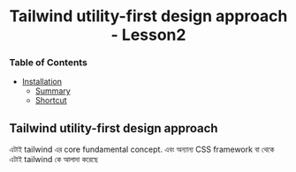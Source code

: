 <h1 align="center">Tailwind utility-first design approach - Lesson2</h1>

### Table of Contents

- [Installation](#installation)
  - [Summary](#summary)
  - [Shortcut](#shortcut)

## Tailwind utility-first design approach

এটাই tailwind এর core fundamental concept. এবং অন্যান্য CSS framework বা থেকে এটাই tailwind কে আলাদা করেছে
